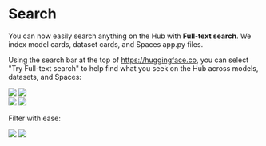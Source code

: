# Search

You can now easily search anything on the Hub with **Full-text search**. We index model cards, dataset cards, and Spaces app.py files.

Using the search bar at the top of https://huggingface.co, you can select "Try Full-text search" to help find what you seek on the Hub across models, datasets, and Spaces:

<div class="flex justify-center">
<img class="block dark:hidden" src="https://huggingface.co/datasets/huggingface/documentation-images/resolve/main/hub/fulltextsearch1.png"/>
<img class="hidden dark:block" src="https://huggingface.co/datasets/huggingface/documentation-images/resolve/main/hub/fulltextsearch2.png"/>
</div>

<div class="flex justify-center">
<img class="block dark:hidden" src="https://huggingface.co/datasets/huggingface/documentation-images/resolve/main/hub/AlbertFTS1.png"/>
<img class="hidden dark:block" src="https://huggingface.co/datasets/huggingface/documentation-images/resolve/main/hub/AlbertFTS2.png"/>
</div>

Filter with ease: 

<div class="flex justify-center">
<img class="block dark:hidden" src="https://huggingface.co/datasets/huggingface/documentation-images/resolve/main/Filter%20search%201.png"/>
<img class="hidden dark:block" src="https://huggingface.co/datasets/huggingface/documentation-images/resolve/main/Filter%20search%202.png"/>
</div>
